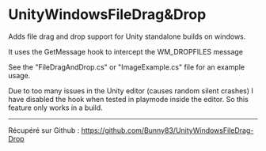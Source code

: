 # UnityWindowsFileDrag&Drop
Adds file drag and drop support for Unity standalone builds on windows.

It uses the GetMessage hook to intercept the WM_DROPFILES message

See the "FileDragAndDrop.cs" or "ImageExample.cs" file for an example usage.

Due to too many issues in the Unity editor (causes random silent crashes) I have disabled the hook when tested in playmode inside the editor. So this feature only works in a build.

---

Récupéré sur Github : 
https://github.com/Bunny83/UnityWindowsFileDrag-Drop
